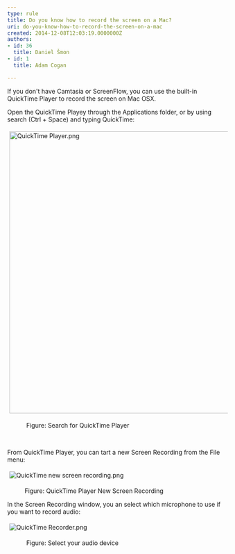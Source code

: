 ```yaml
---
type: rule
title: Do you know how to record the screen on a Mac?
uri: do-you-know-how-to-record-the-screen-on-a-mac
created: 2014-12-08T12:03:19.0000000Z
authors:
- id: 36
  title: Daniel Šmon
- id: 1
  title: Adam Cogan

---
```




<span class='intro'> If you don't have Camtasia or ScreenFlow, you can use the built-in QuickTime Player to record the screen on Mac OSX. </span>

<p>​Open the QuickTime Playey through the Applications folder, or by using search (Ctrl + Space) and typing QuickTime&#58;</p><dl class="ssw15-rteElement-ImageArea"><img alt="QuickTime Player.png" src="/DesignandPresentation/RulesToBetterVideoRecording/SiteAssets/Pages/Do-you-know-how-to-record-th-screen-on-a-Mac/QuickTime%20Player.png" style="margin&#58;5px;width&#58;650px;" /></dl><dd class="ssw15-rteElement-FigureNormal">&#160;Figure&#58; Search for QuickTime Player</dd><p class="ssw15-rteElement-P">&#160;</p><p class="ssw15-rteElement-P">From QuickTime&#160;Player, you can tart a new&#160;Screen Recording from the File menu&#58;&#160;</p><dl class="ssw15-rteElement-ImageArea"><img alt="QuickTime new screen recording.png" src="/DesignandPresentation/RulesToBetterVideoRecording/SiteAssets/Pages/Do-you-know-how-to-record-th-screen-on-a-Mac/QuickTime%20new%20screen%20recording.png" style="margin&#58;5px;" /></dl><dd class="ssw15-rteElement-FigureNormal">Figure&#58; QuickTime Player New Screen Recording&#160;</dd><p>In the Screen Recording window, you an select which microphone to use if you want to record audio&#58;</p><dl class="ssw15-rteElement-ImageArea"><img alt="QuickTime Recorder.png" src="/DesignandPresentation/RulesToBetterVideoRecording/SiteAssets/Pages/Do-you-know-how-to-record-th-screen-on-a-Mac/QuickTime%20Recorder.png" style="margin&#58;5px;" /></dl><dd class="ssw15-rteElement-FigureNormal">&#160;Figure&#58; Select your audio device</dd>


